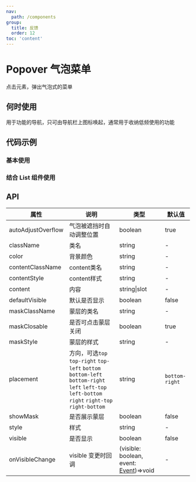 ```yaml
---
nav:
  path: /components
group:
  title: 反馈
  order: 12
toc: 'content'
---
```

# Popover 气泡菜单
点击元素，弹出气泡式的菜单
## 何时使用
用于功能的导航，只可由导航栏上图标唤起，通常用于收纳低频使用的功能
## 代码示例

### 基本使用
<code src='pages/Popover/index'></code>

### 结合 List 组件使用
<code src='pages/PopoverList/index'></code>



## API

| 属性 | 说明 | 类型 | 默认值 |
| -----|-----|-----|-----|
| autoAdjustOverflow |  气泡被遮挡时自动调整位置 | boolean | true | 
| className | 类名 | string | - | 
| color | 背景颜色 | string | - |
| contentClassName | content类名 | string | - | 
| contentStyle | content样式 | string | - | 
| content | 内容 | string\|slot | - |
| defaultVisible |  默认是否显示 | boolean | false | 
| maskClassName | 蒙层的类名 | string | - | 
| maskClosable | 是否可点击蒙层关闭 | boolean | true |
| maskStyle | 蒙层的样式 | string | - | 
| placement | 方向，可选`top`  `top-right`  `top-left` `bottom` `bottom-left` `bottom-right` `left` `left-top` `left-bottom` `right` `right-top` `right-bottom`  | string | `bottom-right` |
| showMask | 是否展示蒙层 | boolean | false |
| style | 样式 | string | - |
| visible |  是否显示 | boolean | false | 
| onVisibleChange |  visible 变更时回调 | (visible: boolean, event: [Event](https://opendocs.alipay.com/mini/framework/event-object))=>void | - | 

